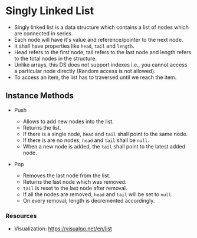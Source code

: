 # Singly Linked List

- Singly linked list is a data structure which contains a list of nodes which are connected in series.
- Each node will have it's value and reference/pointer to the next node.
- It shall have properties like `head`, `tail` and `length`.
- Head refers to the first node, tail refers to the last node and length refers to the total nodes in the structure.
- Unlike arrays, this DS does not support indexes i.e., you cannot access a particular node directly (Random access is not allowed).
- To access an item, the list has to traversed until we reach the item.

## Instance Methods

- Push

  - Allows to add new nodes into the list.
  - Returns the list.
  - If there is a single node, `head` and `tail` shall point to the same node.
  - If there is are no nodes, `head` and `tail` shall be `null`.
  - When a new node is added, the `tail` shall point to the latest added node.

- Pop
  - Removes the last node from the list.
  - Returns the last node which was removed.
  - `tail` is reset to the last node after removal.
  - If all the nodes are removed, `head` and `tail` will be set to `null`.
  - On every removal, length is decremented accordingly.

### Resources

- Visualization: https://visualgo.net/en/list
